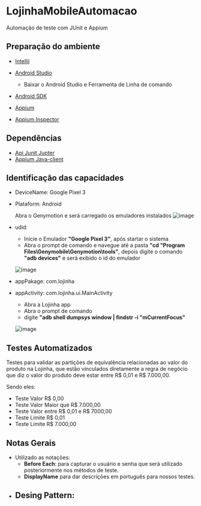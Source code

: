 # LojinhaMobileAutomacao
Automação de teste com JUnit e Appium

## Preparação do ambiente

* [Intellij](https://www.jetbrains.com/idea/download/?section=windows)
 
* [Android Studio](https://developer.android.com/studio?hl=pt-br#downloads)
  * Baixar o Android Studio e Ferramenta de Linha de comando
 
* [Android SDK](https://androidsdkmanager.azurewebsites.net/build_tools.html)

* [Appium](https://github.com/appium/appium-desktop/releases)

* [Appium Inspector](https://github.com/appium/appium-inspector)

## Dependências

* [Api Junit Jupter](https://mvnrepository.com/artifact/org.junit.jupiter/junit-jupiter-api/5.11.0-M2)
* [Appium Java-client ](https://mvnrepository.com/artifact/io.appium/java-client/9.2.3)


## Identificação das capacidades
* DeviceName: Google Pixel 3
* Plataform: Android

  Abra o Genymotion e será carregado os emuladores instalados
  ![image](https://github.com/user-attachments/assets/e145d544-d719-457c-9965-01613b0676b1)
  
* udid:
  
  * Inicie o Emulador **"Google Pixel 3"**, após startar o sistema
  * Abra o prompt de comando e navegue até a pasta **"cd "Program Files\Genymobile\Genymotion\tools"**, depois digite o comando **"adb devices"** e será exibido o id do emulador
    
   ![image](https://github.com/user-attachments/assets/592babf3-e8ce-4970-9aa7-010cf74e59d1)



* appPakage: com.lojinha
* appActivity: com.lojinha.ui.MainActivity
  
  * Abra a Lojinha app
  * Abra o prompt de comando
  * digite **"adb shell dumpsys window | findstr  -i "mCurrentFocus"**
  
  ![image](https://github.com/user-attachments/assets/28a85c01-fc1b-4388-b15a-b621aafaed4e)


## Testes Automatizados

Testes para validar as partições de equivalência relacionadas ao valor do produto na Lojinha, que estão vinculados diretamente a regra de negócio que diz o valor do produto deve estar entre R$ 0,01 e R$ 7.000,00.

Sendo eles:
- Teste Valor R$ 0,00
- Teste Valor Maior que R$ 7.000,00
- Teste Valor entre R$ 0,01 e R$ 7000,00
- Teste Limite R$ 0,01
- Teste Limite R$ 7.000,00

## Notas Gerais

- Utilizado as notações:
    - **Before Each**: para capturar o usuário e senha que será utilizado posteriormente nos métodos de teste.
    - **DisplayName** para dar descrições em português para nossos testes.

* Desing Pattern:
   - 
